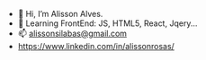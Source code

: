 - 👋 Hi, I’m Alisson Alves.
- 🌱 Learning FrontEnd: JS, HTML5, React, Jqery...
- 📫 alissonsilabas@gmail.com
- https://www.linkedin.com/in/alissonrosas/

<!---
alishowsilabas/alishowsilabas is a ✨ special ✨ repository because its `README.md` (this file) appears on your GitHub profile.
You can click the Preview link to take a look at your changes.
--->
